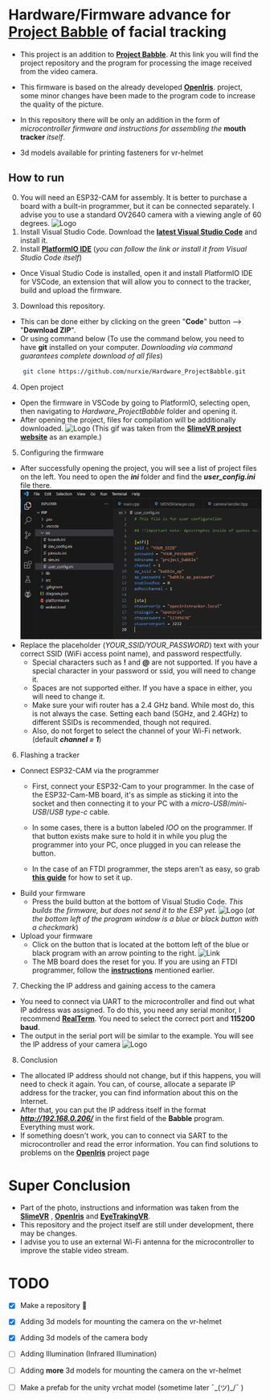 # Hardware/Firmware advance for [Project Babble](https://github.com/SummerSigh/ProjectBabble) of facial tracking

- This project is an addition to [**Project Babble**](https://github.com/SummerSigh/ProjectBabble). At this link you will find the project repository and the program for processing the image received from the video camera.

- This firmware is based on the already developed [**OpenIris**](https://github.com/lorow/OpenIris). project, some minor changes have been made to the program code to increase the quality of the picture.

- In this repository there will be only an addition in the form of *microcontroller firmware and instructions for assembling the* **mouth tracker** *itself*.

- 3d models available for printing fasteners for vr-helmet

## How to run 
0. You will need an ESP32-CAM for assembly. It is better to purchase a board with a built-in programmer, but it can be connected separately. I advise you to use a standard OV2640 camera with a viewing angle of 60 degrees. ![Logo](https://arduino-tutorials.net/public/img/parts/esp32-camera.jpg)
1. Install Visual Studio Code. Download the [**latest Visual Studio Code**](https://code.visualstudio.com/download) and install it.
2. Install [**PlatformIO IDE**](https://platformio.org/platformio-ide) (_you can follow the link or install it from Visual Studio Code itself_)
- Once Visual Studio Code is installed, open it and install PlatformIO IDE for VSCode, an extension that will allow you to connect to the tracker, build and upload the firmware.  
3. Download this repository. 
- This can be done either by clicking on the green "**Code**" button --> "**Download ZIP**". 
- Or using command below (To use the command below, you need to have **git** installed on your computer. _Downloading via command guarantees complete download of all files_)
```bash
    git clone https://github.com/nurxie/Hardware_ProjectBabble.git
```
4. Open project
- Open the firmware in VSCode by going to PlatformIO, selecting open, then navigating to _Hardware_ProjectBabble_ folder and opening it.
- After opening the project, files for compilation will be additionally downloaded.
    ![Logo](https://i.imgur.com/c61Cpaz.gif) 
    (This gif was taken from the [**SlimeVR project website**](https://docs.slimevr.dev/firmware/setup-and-install.html) as an example.)

5. Configuring the firmware
- After successfully opening the project, you will see a list of project files on the left. You need to open the _**ini**_ folder and find the _**user_config.ini**_ file there.
    ![Logo](https://github.com/nurxie/Hardware_ProjectBabble/blob/main/.image/successfully_opening_the_project.png) 
- Replace the placeholder (_YOUR_SSID/YOUR_PASSWORD_) text with your correct SSID (WiFi access point name), and password respectfully.
  - Special characters such as **!** and **@** are not supported. If you have a special character in your password or ssid, you will need to change it.
  - Spaces are not supported either. If you have a space in either, you will need to change it.
  - Make sure your wifi router has a 2.4 GHz band. While most do, this is not always the case. Setting each band (5GHz, and 2.4GHz) to different SSIDs is recommended, though not required.
  - Also, do not forget to select the channel of your Wi-Fi network. (default _**channel = 1**_)

6. Flashing a tracker
 - Connect ESP32-CAM via the programmer
   - First, connect your ESP32-Cam to your programmer. In the case of the ESP32-Cam-MB board, it's as simple as sticking it into the socket and then connecting it to your PC with a _micro-USB_/_mini-USB_/_USB type-c_ cable.

   - In some cases, there is a button labeled _IOO_ on the programmer. If that button exists make sure to hold it in while you plug the programmer into your PC, once plugged in you can release the button.

   - In the case of an FTDI programmer, the steps aren't as easy, so grab [**this guide**](https://randomnerdtutorials.com/program-upload-code-esp32-cam/) for how to set it up.
- Build your firmware
  - Press the build button at the bottom of Visual Studio Code. _This builds the firmware, but does not send it to the ESP yet._ ![Logo](https://i.imgur.com/EmSkhFp.png) (_at the bottom left of the program window is a blue or black button with a checkmark_)
- Upload your firmware
  - Сlick on the button that is located at the bottom left of the blue or black program with an arrow pointing to the right. ![Link](https://i.imgur.com/lI3PFVC.png)
  - The MB board does the reset for you. If you are using an FTDI programmer, follow the  [**instructions**](https://randomnerdtutorials.com/program-upload-code-esp32-cam/) mentioned earlier.

7. Checking the IP address and gaining access to the camera
- You need to connect via UART to the microcontroller and find out what IP address was assigned. To do this, you need any serial monitor, I recommend [**RealTerm**](https://sourceforge.net/projects/realterm/). You need to select the correct port and **115200 baud**.
- The output in the serial port will be similar to the example. You will see the IP address of your camera ![Logo](https://i.imgur.com/PoHP3NC.png)

8. Conclusion
- The allocated IP address should not change, but if this happens, you will need to check it again. You can, of course, allocate a separate IP address for the tracker, you can find information about this on the Internet.
- After that, you can put the IP address itself in the format _**http://192.168.0.206/**_ in the first field of the **Babble** program. Everything must work.
- If something doesn't work, you can to connect via SART to the microcontroller and read the error information. You can find solutions to problems on the [**OpenIris**](https://github.com/lorow/OpenIris) project page

# Super Conclusion
- Part of the photo, instructions and information was taken from the [**SlimeVR**](https://docs.slimevr.dev/) , [**OpenIris**](https://github.com/lorow/OpenIris) and [**EyeTrakingVR**](https://docs.eyetrackvr.dev/).
- This repository and the project itself are still under development, there may be changes.
- I advise you to use an external Wi-Fi antenna for the microcontroller to improve the stable video stream.

# TODO
- [x] Make a repository :tada:
- [x] Adding 3d models for mounting the camera on the vr-helmet
- [x] Adding 3d models of the camera body
- [ ] Adding Illumination (Infrared Illumination)
- [ ] Adding **more** 3d models for mounting the camera on the vr-helmet

- [ ] Make a prefab for the unity vrchat model (sometime later ¯\_(ツ)_/¯ )